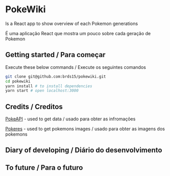 # PokeWiki 

Is a React app to show overview of each Pokemon generations

É uma aplicação React que mostra um pouco sobre cada geração de Pokemon

## Getting started / Para começar
Execute these below commands / Execute os seguintes comandos

```sh
git clone git@github.com:brds15/pokewiki.git
cd pokewiki 
yarn install # to install dependencies
yarn start # open localhost:3000
```

## Credits / Creditos

[PokeAPI](https://pokeapi.co/) - used to get data / usado para obter as infromações

[Pokeres](https://pokeres.bastionbot.org/) - used to get pokemons images / usado para obter as imagens dos pokemons

## Diary of developing / Diário do desenvolvimento

## To future / Para o futuro

